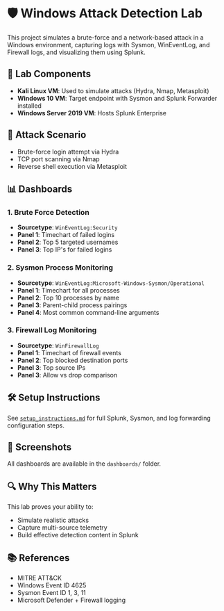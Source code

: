 # 🛡️ Windows Attack Detection Lab

This project simulates a brute-force and a network-based attack in a Windows environment, capturing logs with Sysmon, WinEventLog, and Firewall logs, and visualizing them using Splunk.

## 🔧 Lab Components
- **Kali Linux VM**: Used to simulate attacks (Hydra, Nmap, Metasploit)
- **Windows 10 VM**: Target endpoint with Sysmon and Splunk Forwarder installed
- **Windows Server 2019 VM**: Hosts Splunk Enterprise

## 🧪 Attack Scenario
- Brute-force login attempt via Hydra
- TCP port scanning via Nmap
- Reverse shell execution via Metasploit

## 📊 Dashboards

### 1. Brute Force Detection
- **Sourcetype**: `WinEventLog:Security`
- **Panel 1**: Timechart of failed logins
- **Panel 2**: Top 5 targeted usernames
- **Panel 3**: Top IP's for failed logins

### 2. Sysmon Process Monitoring
- **Sourcetype**: `WinEventLog:Microsoft-Windows-Sysmon/Operational`
- **Panel 1**: Timechart for all processes
- **Panel 2**: Top 10 processes by name
- **Panel 3**: Parent-child process pairings
- **Panel 4**: Most common command-line arguments

### 3. Firewall Log Monitoring
- **Sourcetype**: `WinFirewallLog`
- **Panel 1**: Timechart of firewall events
- **Panel 2**: Top blocked destination ports
- **Panel 3**: Top source IPs
- **Panel 3**: Allow vs drop comparison

## 🛠️ Setup Instructions
See [`setup_instructions.md`](setup_instructions.md) for full Splunk, Sysmon, and log forwarding configuration steps.

## 📸 Screenshots
All dashboards are available in the `dashboards/` folder.

## 🔍 Why This Matters
This lab proves your ability to:
- Simulate realistic attacks
- Capture multi-source telemetry
- Build effective detection content in Splunk

## 📚 References
- MITRE ATT&CK
- Windows Event ID 4625
- Sysmon Event ID 1, 3, 11
- Microsoft Defender + Firewall logging
